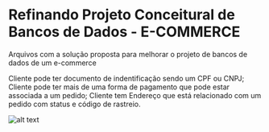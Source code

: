 # Refinando Projeto Conceitural de Bancos de Dados - E-COMMERCE
Arquivos com a solução proposta para melhorar o projeto de bancos de dados de um e-commerce

Cliente pode ter documento de indentificação sendo um CPF ou CNPJ;
Cliente pode ter mais de uma forma de pagamento que pode estar associada a um pedido;
Cliente tem Endereço que está relacionado com um pedido com status e código de rastreio.

![alt text](https://github.com/Calteryeker/db-review/tree/main/Refinando%20um%20Projeto%20Conceitual%20de%20Banco%20de%20Dados%20–%20E-COMMERCE/e-commerce_1.png?raw=true)
